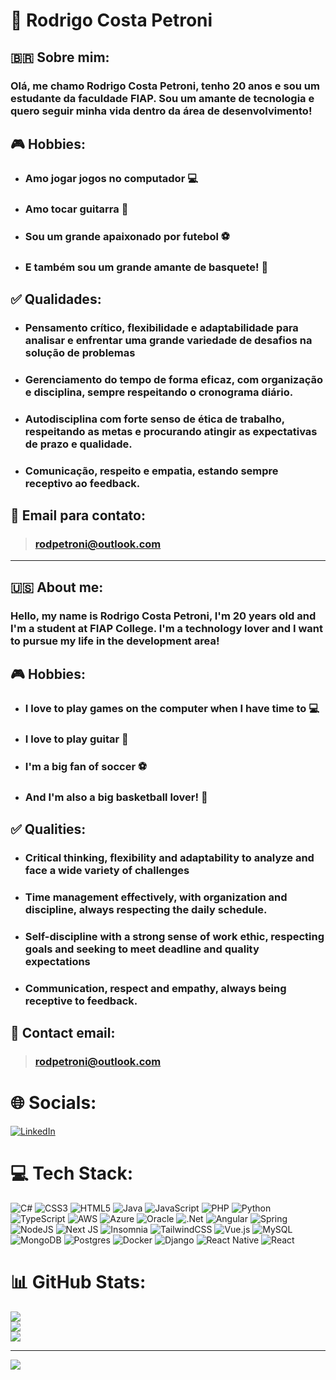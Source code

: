 # 👔 **Rodrigo Costa Petroni** 
## 🇧🇷 Sobre mim: 
### Olá, me chamo Rodrigo Costa Petroni, tenho 20 anos e sou um estudante da faculdade FIAP. Sou um amante de tecnologia e quero seguir minha vida dentro da área de desenvolvimento!
## 🎮 Hobbies:
* ### Amo jogar jogos no computador 💻
* ### Amo tocar guitarra 🎸
* ### Sou um grande apaixonado por futebol ⚽
* ### E também sou um grande amante de basquete! 🏀
## ✅ Qualidades: 
* ### Pensamento crítico, flexibilidade e adaptabilidade para analisar e enfrentar uma grande variedade de desafios na solução de problemas
* ### Gerenciamento do tempo de forma eficaz, com organização e disciplina, sempre respeitando o cronograma diário.
* ### Autodisciplina com forte senso de ética de trabalho, respeitando as metas e procurando atingir as expectativas de prazo e qualidade.
* ### Comunicação, respeito e empatia, estando sempre receptivo ao feedback.
## 📧 Email para contato:
> ### rodpetroni@outlook.com

---------------------------------------------------------------------------------------------------------------------------------------------------------------------------------------------


## 🇺🇸 About me: 
### Hello, my name is Rodrigo Costa Petroni, I'm 20 years old and I'm a student at FIAP College. I'm a technology lover and I want to pursue my life in the development area!
## 🎮 Hobbies: 
* ### I love to play games on the computer when I have time to 💻
* ### I love to play guitar 🎸
* ### I'm a big fan of soccer ⚽
* ### And I'm also a big basketball lover! 🏀
## ✅ Qualities:
* ### Critical thinking, flexibility and adaptability to analyze and face a wide variety of challenges
* ### Time management effectively, with organization and discipline, always respecting the daily schedule.
* ### Self-discipline with a strong sense of work ethic, respecting goals and seeking to meet deadline and quality expectations
* ### Communication, respect and empathy, always being receptive to feedback.
## 📧 Contact email:
> ### rodpetroni@outlook.com

# 🌐 Socials:
[![LinkedIn](https://img.shields.io/badge/LinkedIn-%230077B5.svg?logo=linkedin&logoColor=white)](https://linkedin.com/in/https://www.linkedin.com/in/rodrigo-costa-petroni-analista-seguranca-desenvolvedor-full-stack/) 

# 💻 Tech Stack:
![C#](https://img.shields.io/badge/c%23-%23239120.svg?style=for-the-badge&logo=csharp&logoColor=white) ![CSS3](https://img.shields.io/badge/css3-%231572B6.svg?style=for-the-badge&logo=css3&logoColor=white) ![HTML5](https://img.shields.io/badge/html5-%23E34F26.svg?style=for-the-badge&logo=html5&logoColor=white) ![Java](https://img.shields.io/badge/java-%23ED8B00.svg?style=for-the-badge&logo=openjdk&logoColor=white) ![JavaScript](https://img.shields.io/badge/javascript-%23323330.svg?style=for-the-badge&logo=javascript&logoColor=%23F7DF1E) ![PHP](https://img.shields.io/badge/php-%23777BB4.svg?style=for-the-badge&logo=php&logoColor=white) ![Python](https://img.shields.io/badge/python-3670A0?style=for-the-badge&logo=python&logoColor=ffdd54) ![TypeScript](https://img.shields.io/badge/typescript-%23007ACC.svg?style=for-the-badge&logo=typescript&logoColor=white) ![AWS](https://img.shields.io/badge/AWS-%23FF9900.svg?style=for-the-badge&logo=amazon-aws&logoColor=white) ![Azure](https://img.shields.io/badge/azure-%230072C6.svg?style=for-the-badge&logo=microsoftazure&logoColor=white) ![Oracle](https://img.shields.io/badge/Oracle-F80000?style=for-the-badge&logo=oracle&logoColor=white) ![.Net](https://img.shields.io/badge/.NET-5C2D91?style=for-the-badge&logo=.net&logoColor=white) ![Angular](https://img.shields.io/badge/angular-%23DD0031.svg?style=for-the-badge&logo=angular&logoColor=white) ![Spring](https://img.shields.io/badge/spring-%236DB33F.svg?style=for-the-badge&logo=spring&logoColor=white) ![NodeJS](https://img.shields.io/badge/node.js-6DA55F?style=for-the-badge&logo=node.js&logoColor=white) ![Next JS](https://img.shields.io/badge/Next-black?style=for-the-badge&logo=next.js&logoColor=white) ![Insomnia](https://img.shields.io/badge/Insomnia-black?style=for-the-badge&logo=insomnia&logoColor=5849BE) ![TailwindCSS](https://img.shields.io/badge/tailwindcss-%2338B2AC.svg?style=for-the-badge&logo=tailwind-css&logoColor=white) ![Vue.js](https://img.shields.io/badge/vue.js-%2335495e.svg?style=for-the-badge&logo=vuedotjs&logoColor=%234FC08D) ![MySQL](https://img.shields.io/badge/mysql-%2300000f.svg?style=for-the-badge&logo=mysql&logoColor=white) ![MongoDB](https://img.shields.io/badge/MongoDB-%234ea94b.svg?style=for-the-badge&logo=mongodb&logoColor=white) ![Postgres](https://img.shields.io/badge/postgres-%23316192.svg?style=for-the-badge&logo=postgresql&logoColor=white) ![Docker](https://img.shields.io/badge/docker-%230db7ed.svg?style=for-the-badge&logo=docker&logoColor=white) ![Django](https://img.shields.io/badge/django-%23092E20.svg?style=for-the-badge&logo=django&logoColor=white) ![React Native](https://img.shields.io/badge/react_native-%2320232a.svg?style=for-the-badge&logo=react&logoColor=%2361DAFB) ![React](https://img.shields.io/badge/react-%2320232a.svg?style=for-the-badge&logo=react&logoColor=%2361DAFB)
# 📊 GitHub Stats:
![](https://github-readme-stats.vercel.app/api?username=rcpZzz&theme=tokyonight&hide_border=false&include_all_commits=true&count_private=true)<br/>
![](https://github-readme-streak-stats.herokuapp.com/?user=rcpZzz&theme=tokyonight&hide_border=false)<br/>
![](https://github-readme-stats.vercel.app/api/top-langs/?username=rcpZzz&theme=tokyonight&hide_border=false&include_all_commits=true&count_private=true&layout=compact)

---
[![](https://visitcount.itsvg.in/api?id=rcpZzz&icon=0&color=6)](https://visitcount.itsvg.in)



